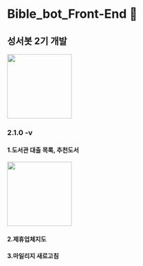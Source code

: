 # Bible_bot_Front-End :memo:
## 성서봇 2기 개발
<img width="150" src="https://user-images.githubusercontent.com/72601028/107147111-a38b7e80-698f-11eb-8179-09cd16476d63.png">

### 2.1.0 -v

#### 1.도서관 대출 목록, 추천도서 
<img width="150" src="https://user-images.githubusercontent.com/72601028/107147527-ea7a7380-6991-11eb-8471-0d4b74daa030.png">

#### 2.제휴업체지도

#### 3.마일리지 새로고침
